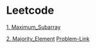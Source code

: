 # Leetcode

 [1. Maximum_Subarray](https://github.com/ashishpdeshpande/Leetcode/tree/main/cpp%20/Maximum%20Subarray%20)
 
 [2. Majority_Element](https://github.com/ashishpdeshpande/Leetcode/tree/main/cpp%20/Majority%20Element%20)                                                                                         [Problem-Link](https://leetcode.com/problems/majority-element/description/)
